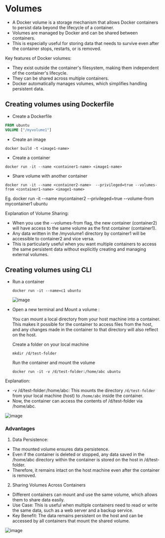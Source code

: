 # Volumes

- A Docker volume is a storage mechanism that allows Docker containers to persist data beyond the lifecycle of a container.
- Volumes are managed by Docker and can be shared between containers.
- This is especially useful for storing data that needs to survive even after the container stops, restarts, or is removed.


Key features of Docker volumes:

- They exist outside the container's filesystem, making them independent of the container's lifecycle.
- They can be shared across multiple containers.
- Docker automatically manages volumes, which simplifies handling persistent data.

## Creating volumes using Dockerfile
   
- Create a Dockerfile
  
```dockerfile
FROM ubuntu
VOLUME ["/myvolume1"]
```

- Create an image
  
`docker build -t <image1-name>`

- Create a container
  
`docker run -it --name <container1-name> <image1-name>`

- Share volume with another container

`docker run -it --name <container2-name>  --privileged=true --volumes-from <container1-name> <image1-name>`

  Eg. docker run -it  --name mycontainer2 --privileged=true --volume-from mycontainer1 ubuntu

Explanation of Volume Sharing:

- When you use the --volumes-from flag, the new container (container2) will have access to the same volume as the first container (container1). 
- Any data written in the /myvolume1 directory by container1 will be accessible to container2 and vice versa.
- This is particularly useful when you want multiple containers to access the same persistent data without explicitly creating and managing external volumes.
  
 ## Creating volumes using CLI

- Run a container
  
  `docker run -it --name=c1 ubuntu`

   ![image](https://github.com/user-attachments/assets/b5c66956-2ba4-4f35-892c-a12537dabbec)

- Open a new terminal and Mount a volume :
  
   You can mount a local directory from your host machine into a container. This makes it possible for the container to access files from the host, and any changes 
   made in the container to that directory will also reflect on the host.
  
  Create a folder on your local machine
  
   `mkdir /d/test-folder`
  
  Run the container and mount the volume
  
  `docker run -it -v /d/test-folder:/home/abc ubuntu`

Explanation:

- -v /d/test-folder:/home/abc: This mounts the directory `/d/test-folder` from your local machine (host) to `/home/abc` inside the container.
- Now, the container can access the contents of /d/test-folder via /home/abc.

![image](https://github.com/user-attachments/assets/9bb18621-544a-4a71-a943-0489a06487cb)

### Advantages

1. Data Persistence:
  
- The mounted volume ensures data persistence. 
- Even if the container is deleted or stopped, any data saved in the /home/abc directory within the container is stored on the host in /d/test-folder. 
- Therefore, it remains intact on the host machine even after the container is removed.

2. Sharing Volumes Across Containers

- Different containers can mount and use the same volume, which allows them to share data easily.
- Use Case: This is useful when multiple containers need to read or write the same data, such as a web server and a backup service.
- Key Benefit: The data remains persistent on the host and can be accessed by all containers that mount the shared volume.

![image](https://github.com/user-attachments/assets/7dfaae3c-ecfc-4f52-90a3-4cac1c6ddd58)
